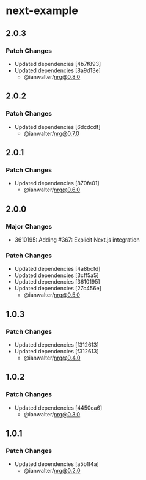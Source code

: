 # next-example

## 2.0.3

### Patch Changes

- Updated dependencies [4b7f893]
- Updated dependencies [8a9d13e]
  - @ianwalter/nrg@0.8.0

## 2.0.2

### Patch Changes

- Updated dependencies [6dcdcdf]
  - @ianwalter/nrg@0.7.0

## 2.0.1

### Patch Changes

- Updated dependencies [870fe01]
  - @ianwalter/nrg@0.6.0

## 2.0.0

### Major Changes

- 3610195: Adding #367: Explicit Next.js integration

### Patch Changes

- Updated dependencies [4a8bcfd]
- Updated dependencies [3cff5a5]
- Updated dependencies [3610195]
- Updated dependencies [27c456e]
  - @ianwalter/nrg@0.5.0

## 1.0.3

### Patch Changes

- Updated dependencies [f312613]
- Updated dependencies [f312613]
  - @ianwalter/nrg@0.4.0

## 1.0.2

### Patch Changes

- Updated dependencies [4450ca6]
  - @ianwalter/nrg@0.3.0

## 1.0.1

### Patch Changes

- Updated dependencies [a5b1f4a]
  - @ianwalter/nrg@0.2.0

